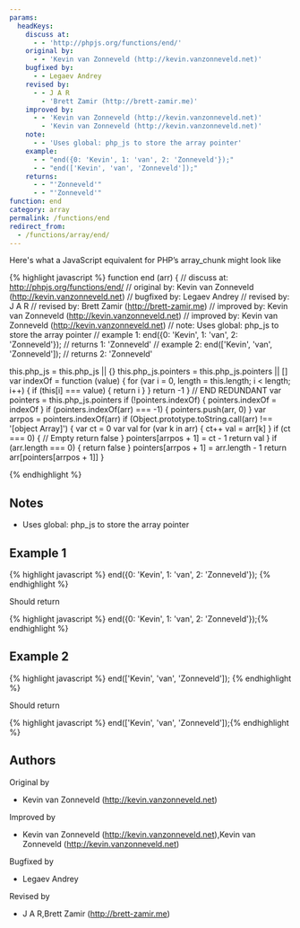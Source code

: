 ```yaml
---
params:
  headKeys:
    discuss at:
      - - 'http://phpjs.org/functions/end/'
    original by:
      - - 'Kevin van Zonneveld (http://kevin.vanzonneveld.net)'
    bugfixed by:
      - - Legaev Andrey
    revised by:
      - - J A R
        - 'Brett Zamir (http://brett-zamir.me)'
    improved by:
      - - 'Kevin van Zonneveld (http://kevin.vanzonneveld.net)'
        - 'Kevin van Zonneveld (http://kevin.vanzonneveld.net)'
    note:
      - - 'Uses global: php_js to store the array pointer'
    example:
      - - "end({0: 'Kevin', 1: 'van', 2: 'Zonneveld'});"
      - - "end(['Kevin', 'van', 'Zonneveld']);"
    returns:
      - - "'Zonneveld'"
      - - "'Zonneveld'"
function: end
category: array
permalink: /functions/end
redirect_from:
  - /functions/array/end/
---
```


<!-- WARNING! This file is auto generated by `npm run web:inject`, do not edit by hand -->

Here's what a JavaScript equivalent for PHP’s array_chunk might look like

{% highlight javascript %}
function end (arr) {
  //  discuss at: http://phpjs.org/functions/end/
  // original by: Kevin van Zonneveld (http://kevin.vanzonneveld.net)
  // bugfixed by: Legaev Andrey
  //  revised by: J A R
  //  revised by: Brett Zamir (http://brett-zamir.me)
  // improved by: Kevin van Zonneveld (http://kevin.vanzonneveld.net)
  // improved by: Kevin van Zonneveld (http://kevin.vanzonneveld.net)
  //        note: Uses global: php_js to store the array pointer
  //   example 1: end({0: 'Kevin', 1: 'van', 2: 'Zonneveld'});
  //   returns 1: 'Zonneveld'
  //   example 2: end(['Kevin', 'van', 'Zonneveld']);
  //   returns 2: 'Zonneveld'

  this.php_js = this.php_js || {}
  this.php_js.pointers = this.php_js.pointers || []
  var indexOf = function (value) {
    for (var i = 0, length = this.length; i < length; i++) {
      if (this[i] === value) {
        return i
      }
    }
    return -1
  }
  // END REDUNDANT
  var pointers = this.php_js.pointers
  if (!pointers.indexOf) {
    pointers.indexOf = indexOf
  }
  if (pointers.indexOf(arr) === -1) {
    pointers.push(arr, 0)
  }
  var arrpos = pointers.indexOf(arr)
  if (Object.prototype.toString.call(arr) !== '[object Array]') {
    var ct = 0
    var val
    for (var k in arr) {
      ct++
      val = arr[k]
    }
    if (ct === 0) {
      // Empty
      return false
    }
    pointers[arrpos + 1] = ct - 1
    return val
  }
  if (arr.length === 0) {
    return false
  }
  pointers[arrpos + 1] = arr.length - 1
  return arr[pointers[arrpos + 1]]
}

{% endhighlight %}

## Notes
- Uses global: php_js to store the array pointer

## Example 1

{% highlight javascript %}
end({0: 'Kevin', 1: 'van', 2: 'Zonneveld'});
{% endhighlight %}

Should return

{% highlight javascript %}
end({0: 'Kevin', 1: 'van', 2: 'Zonneveld'});{% endhighlight %}

## Example 2

{% highlight javascript %}
end(['Kevin', 'van', 'Zonneveld']);
{% endhighlight %}

Should return

{% highlight javascript %}
end(['Kevin', 'van', 'Zonneveld']);{% endhighlight %}


## Authors


Original by

- Kevin van Zonneveld (http://kevin.vanzonneveld.net)


Improved by

- Kevin van Zonneveld (http://kevin.vanzonneveld.net),Kevin van Zonneveld (http://kevin.vanzonneveld.net)


Bugfixed by

- Legaev Andrey


Revised by

- J A R,Brett Zamir (http://brett-zamir.me)

